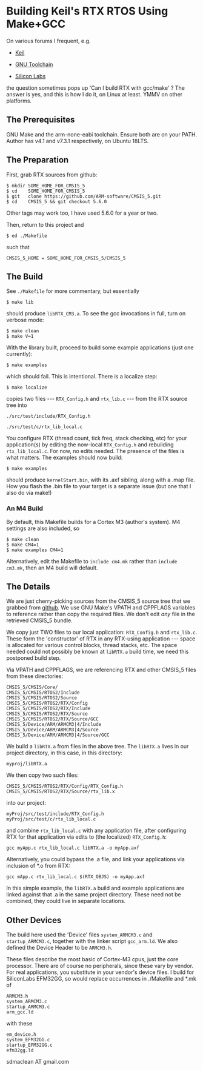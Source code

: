 # Building Keil's RTX RTOS Using Make+GCC

On various forums I frequent, e.g.

* [Keil](https://community.arm.com/developer/tools-software/tools/f/keil-forum)

* [GNU Toolchain](https://community.arm.com/developer/tools-software/oss-platforms/f/gnu-toolchain-forum)

* [Silicon Labs](https://www.silabs.com/community/mcu/32-bit/forum)

the question sometimes pops up 'Can I build RTX with gcc/make' ? The
answer is yes, and this is how I do it, on Linux at least. YMMV on
other platforms.

## The Prerequisites

GNU Make and the arm-none-eabi toolchain.  Ensure both are on your
PATH. Author has v4.1 and v7.3.1 respectively, on Ubuntu 18LTS.

## The Preparation

First, grab RTX sources from github:

```
$ mkdir SOME_HOME_FOR_CMSIS_5
$ cd    SOME_HOME_FOR_CMSIS_5
$ git   clone https://github.com/ARM-software/CMSIS_5.git
$ cd    CMSIS_5 && git checkout 5.6.0
```
Other tags may work too, I have used 5.6.0 for a year or two.

Then, return to this project and

```
$ ed ./Makefile
```

such that

```
CMSIS_5_HOME = SOME_HOME_FOR_CMSIS_5/CMSIS_5
```

## The Build

See `./Makefile` for more commentary, but essentially

```
$ make lib
```

should produce `libRTX_CM3.a`. To see the gcc invocations in full, turn on
verbose mode:

```
$ make clean
$ make V=1
```

With the library built, proceed to build some example applications
(just one currently):

```
$ make examples
```

which should fail. This is intentional. There is a localize step:

```
$ make localize
```

copies two files --- `RTX_Config.h` and `rtx_lib.c` --- from the RTX
source tree into

```
./src/test/include/RTX_Config.h

./src/test/c/rtx_lib_local.c
```

You configure RTX (thread count, tick freq, stack checking, etc) for
your application(s) by editing the now-local `RTX_Config.h` and
rebuilding `rtx_lib_local.c`. For now, no edits needed. The presence of
the files is what matters. The examples should now build:

```
$ make examples
```

should produce `kernelStart.bin`, with its .axf sibling, along with a
.map file.  How you flash the .bin file to your target is a separate
issue (but one that I also do via make!)

### An M4 Build

By default, this Makefile builds for a Cortex M3 (author's system). M4
settings are also included, so

```
$ make clean
$ make CM4=1
$ make examples CM4=1
```

Alternatively, edit the Makefile to `include cm4.mk` rather than
`include cm3.mk`, then an M4 build will default.

## The Details

We are just cherry-picking sources from the CMSIS_5 source tree that
we grabbed from [github](https://github.com/ARM-software/CMSIS_5).  We
use GNU Make's VPATH and CPPFLAGS variables to reference rather than
copy the required files. We don't edit *any* file in the retrieved
CMSIS_5 bundle.

We copy just TWO files to our local application: `RTX_Config.h` and
`rtx_lib.c`.  These form the 'constructor' of RTX in any RTX-using
application --- space is allocated for various control blocks, thread
stacks, etc. The space needed could not possibly be known at `libRTX.a`
build time, we need this postponed build step.

Via VPATH and CPPFLAGS, we are referencing RTX and other
CMSIS_5 files from these directories:

```
CMSIS_5/CMSIS/Core/
CMSIS_5/CMSIS/RTOS2/Include
CMSIS_5/CMSIS/RTOS2/Source
CMSIS_5/CMSIS/RTOS2/RTX/Config
CMSIS_5/CMSIS/RTOS2/RTX/Include
CMSIS_5/CMSIS/RTOS2/RTX/Source
CMSIS_5/CMSIS/RTOS2/RTX/Source/GCC
CMSIS_5/Device/ARM/ARMCM3|4/Include
CMSIS_5/Device/ARM/ARMCM3|4/Source
CMSIS_5/Device/ARM/ARMCM3|4/Source/GCC
```

We build a `libRTX.a` from files in the above tree.  The `libRTX.a` lives
in our project directory, in this case, in this directory:

```
myproj/libRTX.a
```

We then copy two such files:

```
CMSIS_5/CMSIS/RTOS2/RTX/Config/RTX_Config.h
CMSIS_5/CMSIS/RTOS2/RTX/Source/rtx_lib.x
```

into our project:

```
myProj/src/test/include/RTX_Config.h
myProj/src/test/c/rtx_lib_local.c
```

and combine `rtx_lib_local.c` with any application file, after
configuring RTX for that application via edits to (the localized)
`RTX_Config.h`:

```
gcc myApp.c rtx_lib_local.c libRTX.a -o myApp.axf
```

Alternatively, you could bypass the .a file, and link your
applications via inclusion of *.o from RTX:

```
gcc mApp.c rtx_lib_local.c $(RTX_OBJS) -o myApp.axf
```

In this simple example, the `libRTX.a` build and example applications
are linked against that .a in the same project directory.  These need
not be combined, they could live in separate locations.

## Other Devices

The build here used the 'Device' files `system_ARMCM3.c` and
`startup_ARMCM3.c`, together with the linker script `gcc_arm.ld`. We
also defined the Device Header to be `ARMCM3.h`.

These files describe the most basic of Cortex-M3 cpus, just the core
processor.  There are of course no peripherals, since these vary by
vendor. For real applications, you substitute in your vendor's device
files.  I build for SiliconLabs EFM32GG, so would replace occurrences in
./Makefile and *.mk of

```
ARMCM3.h
system_ARMCM3.c
startup_ARMCM3.c
arm_gcc.ld
```

with these

```
em_device.h
system_EFM32GG.c
startup_EFM32GG.c
efm32gg.ld
```

sdmaclean AT gmail.com

